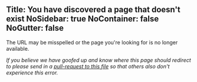 Title: You have discovered a page that doesn't exist
NoSidebar: true
NoContainer: false
NoGutter: false
---

The URL may be misspelled or the page you're looking for is no longer available.

_If you believe we have goofed up and know where this page should redirect to please send in a [pull-request to this file](https://github.com/reactiveui/website/blob/master/input/_redirects) so that others also don't experience this error._
